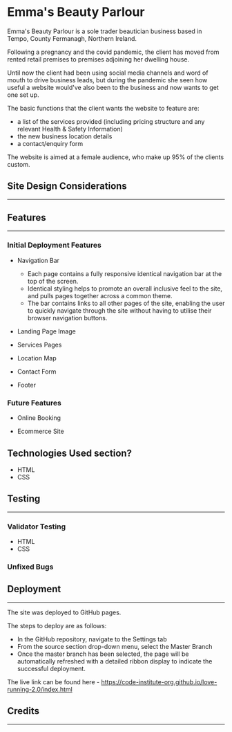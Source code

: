 # Emma's Beauty Parlour

Emma's Beauty Parlour is a sole trader beautician business based in Tempo, County Fermanagh, Northern Ireland.

Following a pregnancy and the covid pandemic, the client has moved from rented retail premises to premises adjoining her dwelling house.

Until now the client had been using social media channels and word of mouth to drive business leads, but during the pandemic she seen how useful a website would've also been to the business and now wants to get one set up.

The basic functions that the client wants the website to feature are:
* a list of the services provided (including pricing structure and any relevant Health & Safety Information)
* the new business location details
* a contact/enquiry form

The website is aimed at a female audience, who make up 95% of the clients custom.

## Site Design Considerations
<hr>

<!--Discuss Client expectations-->

<!-- Discuss User expectations-->

<!-- Discuss Feature requirements —->

<!-- Discuss colour pallette choices-->

<!-- Mobile first discussion-->

<!--Enter wireframe examples-->

## Features
<hr>

### Initial Deployment Features

* Navigation Bar

  * Each page contains a fully responsive identical navigation bar at the top of the screen.
  * Identical styling helps to promote an overall inclusive feel to the site, and pulls pages together across a common theme.
  * The bar contains links to all other pages of the site, enabling the user to quickly navigate through the site without having to utilise their browser navigation buttons.  

* Landing Page Image

* Services Pages

* Location Map

* Contact Form

* Footer

### Future Features

* Online Booking

* Ecommerce Site

## Technologies Used section?

* HTML
* CSS

## Testing
<hr>

### Validator Testing

* HTML
* CSS

### Unfixed Bugs

## Deployment
<hr>

The site was deployed to GitHub pages. 

The steps to deploy are as follows:
* In the GitHub repository, navigate to the Settings tab
* From the source section drop-down menu, select the Master Branch
* Once the master branch has been selected, the page will be automatically refreshed with a detailed ribbon display to indicate the successful deployment.

The live link can be found here - https://code-institute-org.github.io/love-running-2.0/index.html

## Credits
<hr>

